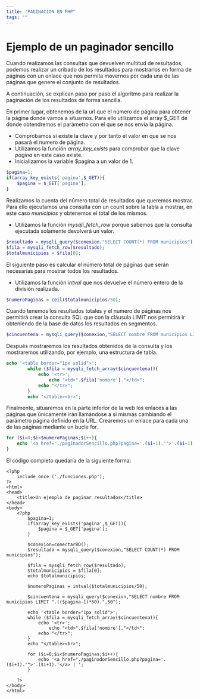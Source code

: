 ```yaml
---
title: "PAGINACION EN PHP"
tags: ""
---
```


# Ejemplo de un paginador sencillo

Cuando realizamos las consultas que devuelven multitud de resultados, podemos realizar un cribado de los resultados para mostrarlos en forma de páginas con un enlace que nos permita movernos por cada una de las páginas que genere el conjunto de resultados.

A continuación, se explican paso por paso el algoritmo para realizar la paginación de los resultados de forma sencilla.

En primer lugar, obtenemos de la url que el número de página para obtener la página donde vamos a situarnos. Para ello utilizamos el array $_GET de donde obtendremos el parámetro con el que se nos envía la página.

* Comprobamos si existe la clave y por tanto el valor en que se nos pasará el numero de página.
* Utilizamos la función *array_key_exists* para comprobar que la clave *pagina* en este caso existe.
* Inicializamos la variable $pagina a un valor de 1.

```php
$pagina=1;
if(array_key_exists('pagina',$_GET)){
	$pagina = $_GET['pagina'];
}
```

Realizamos la cuenta del número total de resultados que queremos mostrar. Para ello ejecutamos una consulta con un count sobre la tabla a mostrar, en este caso *municipios* y obtenemos el total de los mismos.

* Utilizamos la función *mysqli_fetch_row* porque sabemos que la consulta ejecutada solamente devolverá un valor.

```php
$resultado = mysqli_query($conexion,"SELECT COUNT(*) FROM municipios");
$fila = mysqli_fetch_row($resultado);
$totalmunicipios = $fila[0];
```

El siguiente paso es calcular el número total de páginas que serán necesarias para mostrar todos los resultados.

* Utilizamos la función *intval* que nos devuelve el número entero de la división realizada.

```php
$numeroPaginas = ceil($totalmunicipios/50);
```

Cuando tenemos los resultados totales y el numero de páginas nos permitirá crear la consulta SQL que con la cláusula LIMIT nos permitirá ir obteniendo de la base de datos los resultados en segmentos.

```php
$cincuentena = mysqli_query($conexion,"SELECT nombre FROM municipios LIMIT ".(($pagina-1)*50).",50");
```

Después mostraremos los resultados obtenidos de la consulta y los mostraremos utilizando, por ejemplo, una estructura de tabla.

```php
echo '<table border="1px solid">';
        while ($fila = mysqli_fetch_array($cincuentena)){
            echo '<tr>';
                echo "<td>".$fila['nombre']."</td>";
            echo "</tr>";
        }
        echo "</table><br>";
```

Finalmente, situaremos en la parte inferior de la web los enlaces a las páginas que únicamente irán llamándose a si mismas cambiando el parámetro página definido en la URL. Crearemos un enlace para cada una de las páginas mediante un bucle for.

```php
for ($i=0;$i<$numeroPaginas;$i++){
	echo '<a href="./paginadorSencillo.php?pagina='.($i+1).'">'.($i+1).'</a> | ';
}
```

El código completo quedaría de la siguiente forma:

```php+HTML
<?php
    include_once ('./funciones.php');
?>
<html>
<head>
    <title>Un ejemplo de paginar resultados</title>
</head>
<body>
    <?php
        $pagina=1;
        if(array_key_exists('pagina',$_GET)){
            $pagina = $_GET['pagina'];
        }

        $conexion=conectarBD();
        $resultado = mysqli_query($conexion,"SELECT COUNT(*) FROM municipios");

        $fila = mysqli_fetch_row($resultado);
        $totalmunicipios = $fila[0];
        echo $totalmunicipios;

        $numeroPaginas = intval($totalmunicipios/50);

        $cincuentena = mysqli_query($conexion,"SELECT nombre FROM municipios LIMIT ".(($pagina-1)*50).",50");

        echo '<table border="1px solid">';
        while ($fila = mysqli_fetch_array($cincuentena)){
            echo '<tr>';
                echo "<td>".$fila['nombre']."</td>";
            echo "</tr>";
        }
        echo "</table><br>";

        for ($i=0;$i<$numeroPaginas;$i++){
            echo '<a href="./paginadorSencillo.php?pagina='.($i+1).'">'.($i+1).'</a> | ';
        }

    ?>
</body>
</html>

```

